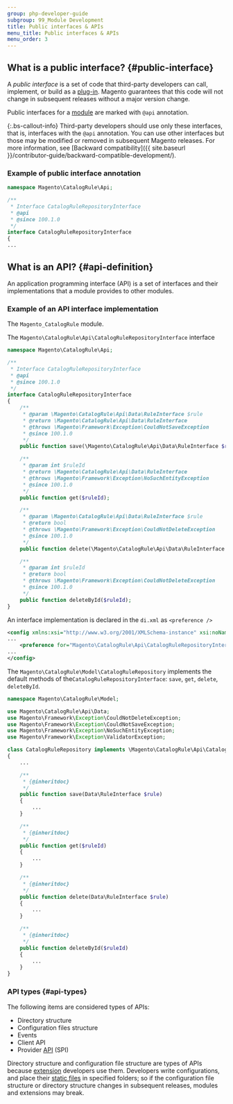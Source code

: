 ```yaml
---
group: php-developer-guide
subgroup: 99_Module Development
title: Public interfaces & APIs
menu_title: Public interfaces & APIs
menu_order: 3
---
```


## What is a public interface? {#public-interface}

A _public interface_ is a set of code that third-party developers can call, implement, or build as a [plug-in](https://glossary.magento.com/plug-in). Magento guarantees that this code will not change in subsequent releases without a major version change.

Public interfaces for a [module](https://glossary.magento.com/module) are marked with `@api` annotation.

 {:.bs-callout-info}
Third-party developers should use only these interfaces, that is, interfaces with the `@api` annotation. You can use other interfaces but those may be modified or removed in subsequent Magento releases. For more information, see [Backward compatibility]({{ site.baseurl }}/contributor-guide/backward-compatible-development/).

### Example of public interface annotation

```php
namespace Magento\CatalogRule\Api;

/**
 * Interface CatalogRuleRepositoryInterface
 * @api
 * @since 100.1.0
 */
interface CatalogRuleRepositoryInterface
{
...
```

## What is an API? {#api-definition}

An application programming interface (API) is a set of interfaces and their implementations that a module provides to other modules.

### Example of an API interface implementation

The ``Magento_CatalogRule`` module.

The ``Magento\CatalogRule\Api\CatalogRuleRepositoryInterface`` interface

```php
namespace Magento\CatalogRule\Api;

/**
 * Interface CatalogRuleRepositoryInterface
 * @api
 * @since 100.1.0
 */
interface CatalogRuleRepositoryInterface
{
    /**
     * @param \Magento\CatalogRule\Api\Data\RuleInterface $rule
     * @return \Magento\CatalogRule\Api\Data\RuleInterface
     * @throws \Magento\Framework\Exception\CouldNotSaveException
     * @since 100.1.0
     */
    public function save(\Magento\CatalogRule\Api\Data\RuleInterface $rule);

    /**
     * @param int $ruleId
     * @return \Magento\CatalogRule\Api\Data\RuleInterface
     * @throws \Magento\Framework\Exception\NoSuchEntityException
     * @since 100.1.0
     */
    public function get($ruleId);

    /**
     * @param \Magento\CatalogRule\Api\Data\RuleInterface $rule
     * @return bool
     * @throws \Magento\Framework\Exception\CouldNotDeleteException
     * @since 100.1.0
     */
    public function delete(\Magento\CatalogRule\Api\Data\RuleInterface $rule);

    /**
     * @param int $ruleId
     * @return bool
     * @throws \Magento\Framework\Exception\CouldNotDeleteException
     * @since 100.1.0
     */
    public function deleteById($ruleId);
}
```

An interface implementation is declared in the `di.xml` as `<preference />`

```xml
<config xmlns:xsi="http://www.w3.org/2001/XMLSchema-instance" xsi:noNamespaceSchemaLocation="urn:magento:framework:ObjectManager/etc/config.xsd">
...
    <preference for="Magento\CatalogRule\Api\CatalogRuleRepositoryInterface" type="Magento\CatalogRule\Model\CatalogRuleRepository"/>
...
</config>
```

The ``Magento\CatalogRule\Model\CatalogRuleRepository`` implements the default methods of the``CatalogRuleRepositoryInterface``:  ``save``, ``get``, ``delete``, ``deleteById``.

```php
namespace Magento\CatalogRule\Model;

use Magento\CatalogRule\Api\Data;
use Magento\Framework\Exception\CouldNotDeleteException;
use Magento\Framework\Exception\CouldNotSaveException;
use Magento\Framework\Exception\NoSuchEntityException;
use Magento\Framework\Exception\ValidatorException;

class CatalogRuleRepository implements \Magento\CatalogRule\Api\CatalogRuleRepositoryInterface
{
    ...

    /**
     * {@inheritdoc}
     */
    public function save(Data\RuleInterface $rule)
    {
        ...
    }

    /**
     * {@inheritdoc}
     */
    public function get($ruleId)
    {
        ...
    }

    /**
     * {@inheritdoc}
     */
    public function delete(Data\RuleInterface $rule)
    {
        ...
    }

    /**
     * {@inheritdoc}
     */
    public function deleteById($ruleId)
    {
        ...
    }
}
```

### API types {#api-types}

The following items are considered types of APIs:

-  Directory structure
-  Configuration files structure
-  Events
-  Client API
-  Provider [API](https://glossary.magento.com/api) (SPI)

Directory structure and configuration file structure are types of APIs because [extension](https://glossary.magento.com/extension) developers use them. Developers write configurations, and place their [static files](https://glossary.magento.com/static-files) in specified folders; so if the configuration file structure or directory structure changes in subsequent releases, modules and extensions may break.
